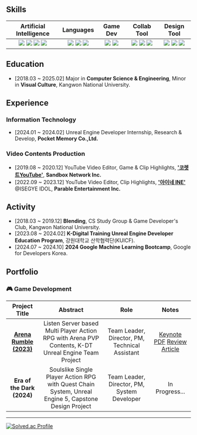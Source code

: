 ## Skills
 | Artificial Intelligence | Languages | Game Dev | Collab Tool | Design Tool | 
  | :-: | :-: | :-: | :-: | :-: |
  | <img src="https://img.shields.io/badge/Python-3776AB?style=flat-square&logo=Python&logoColor=white"> <img src="https://img.shields.io/badge/Tensorflow-FF6F00?style=flat-square&logo=Tensorflow&logoColor=white"> <img src="https://img.shields.io/badge/Pytorch-EE4C2C?style=flat-square&logo=PyTorch&logoColor=white">  <img src="https://img.shields.io/badge/opencv-5C3EE8?style=flat-square&logo=opencv&logoColor=white"> | <img src="https://img.shields.io/badge/C-512BD4?style=flat-square&logo=c&logoColor=white"> <img src="https://img.shields.io/badge/C++-00599C?style=flat-square&logo=cplusplus&logoColor=white"> <img src="https://img.shields.io/badge/Java-F80000?style=flat-square&logo=oracle&logoColor=white"> | <img src="https://img.shields.io/badge/UnrealEngine-0E1128?style=flat-square&logo=UnrealEngine&logoColor=white"> <img src="https://img.shields.io/badge/Unity-FAFAFA?style=flat-square&logo=Unity&logoColor=black"> | <img src="https://img.shields.io/badge/Notion-FAFAFA?style=flat-square&logo=notion&logoColor=black"> <img src="https://img.shields.io/badge/Slack-4A154B?style=flat-square&logo=slack&logoColor=white"> <img src="https://img.shields.io/badge/Discord-5865F2?style=flat-square&logo=discord&logoColor=white"> | <img src="https://img.shields.io/badge/PremierePro-00005b?style=flat-square&logo=adobepremierepro&logoColor=#9999ff"> <img src="https://img.shields.io/badge/AfterEffects-00005b?style=flat-square&logo=adobeaftereffects&logoColor=#9999ff"> <img src="https://img.shields.io/badge/Photoshop-001E36?style=flat-square&logo=adobephotoshop&logoColor=#31A8FF"> |

## Education
- [2018.03 ~ 2025.02] Major in **Computer Science & Engineering**, Minor in **Visual Culture**, Kangwon National University.
<!--
- [2024.09 ~ 2025.02] Research Intern of **HAI Lab**, **Applied Artificial Intelligence**, Seoul National University of Science and Technology.
- [2025.03 ~ 2027.02] Master’s Course of **HAI Lab**, **Applied Artificial Intelligence**, Seoul National University of Science and Technology.
-->

## Experience
### Information Technology
- [2024.01 ~ 2024.02] Unreal Engine Developer Internship, Research & Develop, **Pocket Memory Co.,Ltd.**
  
### Video Contents Production
- [2019.08 ~ 2020.12] YouTube Video Editor, Game & Clip Highlights, [**'코렛트YouTube'**](https://www.youtube.com/@Collet11), **Sandbox Network Inc.**
- [2022.09 ~ 2023.12] YouTube Video Editor, Clip Highlights, [**'아이네 INE'**](https://www.youtube.com/@INE_) @ISEGYE IDOL, **Parable Entertainment Inc.**

## Activity
- [2018.03 ~ 2019.12] **Blending**, CS Study Group & Game Developer's Club, Kangwon National University.
- [2023.08 ~ 2024.02] **K-Digital Training Unreal Engine Developer Education Program**, 강원대학교 산학협력단(KUICF).
- [2024.07 ~ 2024.10] **2024 Google Machine Learning Bootcamp**, Google for Developers Korea.
<!--
- [2025.01 ~ 2025.02] **LG Aimers: 6th Program**, AI Education & Hackathon, LG AI Research.
-->

## Portfolio

### 🎮 Game Development
 
| Project Title | Abstract | Role | Notes |
| :-: | :-: | :-: | :-: |
| [**Arena Rumble (2023)**](https://youtu.be/TGwBppxJI_E?si=TrHAkyZoq9MN_EVd) | Listen Server based Multi Player Action RPG with Arena PVP Contents, K-DT Unreal Engine Team Project | Team Leader, Director, PM, Technical Assistant | [Keynote PDF](https://drive.google.com/file/d/1yeHNl5YXux_7bGdh5i0hbQMl5L8yPnZ7/view?usp=sharing) [Review Article](https://velog.io/@liebenholz/arenarumble1) |
| **Era of the Dark (2024)** | Soulslike Single Player Action RPG with Quest Chain System, Unreal Engine 5, Capstone Design Project | Team Leader, Director, PM, System Developer | In Progress... |

<!--
### 📚 Research & Papers
 
| Project Title | Abstract | Lead Organization | Notes |
| :-: | :-: | :-: | :-: |
| (2024) |  | Google Machine Learning Bootcamp |  |
-->

------
[![Solved.ac Profile](http://mazassumnida.wtf/api/v2/generate_badge?boj=liebenholz98)](https://solved.ac/liebenholz98)

<!--

<img src="https://img.shields.io/badge/swift-F05138?style=for-the-badge&logo=swift&logoColor=white">
<img src="https://img.shields.io/badge/Python-3776AB?style=for-the-badge&logo=Python&logoColor=white">
<img src="https://img.shields.io/badge/Pytorch-EE4C2C?style=for-the-badge&logo=PyTorch&logoColor=white">
<img src="https://img.shields.io/badge/Tensorflow-FF6F00?style=for-the-badge&logo=Tensorflow&logoColor=white">
<img src="https://img.shields.io/badge/Keras-D00000?style=for-the-badge&logo=Keras&logoColor=white">
<img src="https://img.shields.io/badge/Coursera-0056D2?style=for-the-badge&logo=Coursera&logoColor=white">
<img src="https://img.shields.io/badge/Kaggle-20BEFF?style=for-the-badge&logo=Kaggle&logoColor=white">
<img src="https://img.shields.io/badge/Unity-FFFFFF?style=for-the-badge&logo=Unity&logoColor=black">
<img src="https://img.shields.io/badge/C%23-512BD4?style=for-the-badge&logo=CSharp&logoColor=white">
<img src="https://img.shields.io/badge/Houdini-FF4713?style=for-the-badge&logo=Houdini&logoColor=white">
<img src="https://img.shields.io/badge/Nuke-000000?style=for-the-badge&logo=Nuke&logoColor=white">

-->
